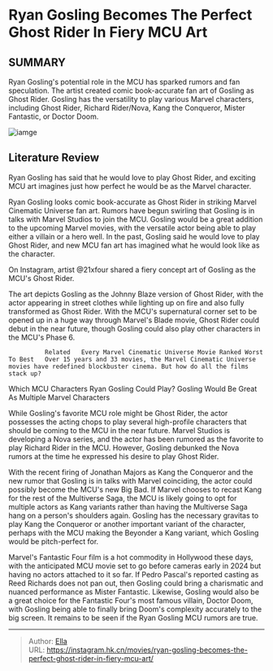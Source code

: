 # Ryan Gosling Becomes The Perfect Ghost Rider In Fiery MCU Art


## SUMMARY 



  Ryan Gosling&#39;s potential role in the MCU has sparked rumors and fan speculation.   The artist created comic book-accurate fan art of Gosling as Ghost Rider.   Gosling has the versatility to play various Marvel characters, including Ghost Rider, Richard Rider/Nova, Kang the Conqueror, Mister Fantastic, or Doctor Doom.  

![iamge](https://static1.srcdn.com/wordpress/wp-content/uploads/wm/2023/12/comic-book-art-of-ghost-rider-on-his-motorcycle-and-ryan-gosling-looking-sideways-under-an-orange-light-in-the-gray-man-poster.jpg)

## Literature Review
Ryan Gosling has said that he would love to play Ghost Rider, and exciting MCU art imagines just how perfect he would be as the Marvel character.




Ryan Gosling looks comic book-accurate as Ghost Rider in striking Marvel Cinematic Universe fan art. Rumors have begun swirling that Gosling is in talks with Marvel Studios to join the MCU. Gosling would be a great addition to the upcoming Marvel movies, with the versatile actor being able to play either a villain or a hero well. In the past, Gosling said he would love to play Ghost Rider, and new MCU fan art has imagined what he would look like as the character.




On Instagram, artist @21xfour shared a fiery concept art of Gosling as the MCU&#39;s Ghost Rider.


 

The art depicts Gosling as the Johnny Blaze version of Ghost Rider, with the actor appearing in street clothes while lighting up on fire and also fully transformed as Ghost Rider. With the MCU&#39;s supernatural corner set to be opened up in a huge way through Marvel&#39;s Blade movie, Ghost Rider could debut in the near future, though Gosling could also play other characters in the MCU&#39;s Phase 6.

              Related   Every Marvel Cinematic Universe Movie Ranked Worst To Best   Over 15 years and 33 movies, the Marvel Cinematic Universe movies have redefined blockbuster cinema. But how do all the films stack up?    


 Which MCU Characters Ryan Gosling Could Play? 
Gosling Would Be Great As Multiple Marvel Characters
          




While Gosling&#39;s favorite MCU role might be Ghost Rider, the actor possesses the acting chops to play several high-profile characters that should be coming to the MCU in the near future. Marvel Studios is developing a Nova series, and the actor has been rumored as the favorite to play Richard Rider in the MCU. However, Gosling debunked the Nova rumors at the time he expressed his desire to play Ghost Rider.

With the recent firing of Jonathan Majors as Kang the Conqueror and the new rumor that Gosling is in talks with Marvel coinciding, the actor could possibly become the MCU&#39;s new Big Bad. If Marvel chooses to recast Kang for the rest of the Multiverse Saga, the MCU is likely going to opt for multiple actors as Kang variants rather than having the Multiverse Saga hang on a person&#39;s shoulders again. Gosling has the necessary gravitas to play Kang the Conqueror or another important variant of the character, perhaps with the MCU making the Beyonder a Kang variant, which Gosling would be pitch-perfect for.




Marvel&#39;s Fantastic Four film is a hot commodity in Hollywood these days, with the anticipated MCU movie set to go before cameras early in 2024 but having no actors attached to it so far. If Pedro Pascal&#39;s reported casting as Reed Richards does not pan out, then Gosling could bring a charismatic and nuanced performance as Mister Fantastic. Likewise, Gosling would also be a great choice for the Fantastic Four&#39;s most famous villain, Doctor Doom, with Gosling being able to finally bring Doom&#39;s complexity accurately to the big screen. It remains to be seen if the Ryan Gosling MCU rumors are true.



---

> Author: [Ella](https://instagram.hk.cn/)  
> URL: https://instagram.hk.cn/movies/ryan-gosling-becomes-the-perfect-ghost-rider-in-fiery-mcu-art/  

